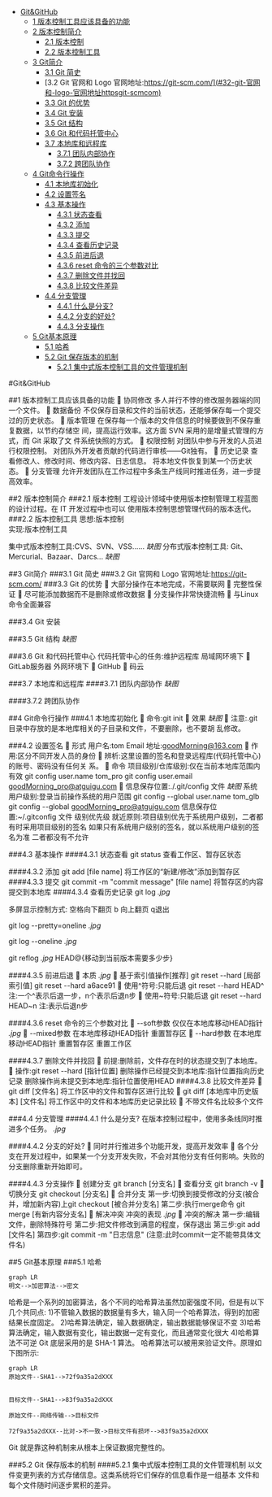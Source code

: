 <!-- TOC -->

- [Git&GitHub](#gitgithub)
    - [1 版本控制工具应该具备的功能](#1-版本控制工具应该具备的功能)
    - [2 版本控制简介](#2-版本控制简介)
        - [2.1 版本控制](#21-版本控制)
        - [2.2 版本控制工具](#22-版本控制工具)
    - [3 Git简介](#3-git简介)
        - [3.1 Git 简史](#31-git-简史)
        - [3.2 Git 官网和 Logo 官网地址:https://git-scm.com/](#32-git-官网和-logo-官网地址httpsgit-scmcom)
        - [3.3 Git 的优势](#33-git-的优势)
        - [3.4 Git 安装](#34-git-安装)
        - [3.5 Git 结构](#35-git-结构)
        - [3.6 Git 和代码托管中心](#36-git-和代码托管中心)
        - [3.7 本地库和远程库](#37-本地库和远程库)
            - [3.7.1 团队内部协作](#371-团队内部协作)
            - [3.7.2 跨团队协作](#372-跨团队协作)
    - [4 Git命令行操作](#4-git命令行操作)
        - [4.1 本地库初始化](#41-本地库初始化)
        - [4.2 设置签名](#42-设置签名)
        - [4.3 基本操作](#43-基本操作)
            - [4.3.1 状态查看](#431-状态查看)
            - [4.3.2 添加](#432-添加)
            - [4.3.3 提交](#433-提交)
            - [4.3.4 查看历史记录](#434-查看历史记录)
            - [4.3.5 前进后退](#435-前进后退)
            - [4.3.6 reset 命令的三个参数对比](#436-reset-命令的三个参数对比)
            - [4.3.7 删除文件并找回](#437-删除文件并找回)
            - [4.3.8 比较文件差异](#438-比较文件差异)
        - [4.4 分支管理](#44-分支管理)
            - [4.4.1 什么是分支?](#441-什么是分支)
            - [4.4.2 分支的好处?](#442-分支的好处)
            - [4.4.3 分支操作](#443-分支操作)
    - [5 Git基本原理](#5-git基本原理)
        - [5.1 哈希](#51-哈希)
        - [5.2 Git 保存版本的机制](#52-git-保存版本的机制)
            - [5.2.1 集中式版本控制工具的文件管理机制](#521-集中式版本控制工具的文件管理机制)

<!-- /TOC -->
#Git&GitHub

##1 版本控制工具应该具备的功能
     协同修改
        多人并行不悖的修改服务器端的同一个文件。
     数据备份
        不仅保存目录和文件的当前状态，还能够保存每一个提交过的历史状态。
     版本管理
        在保存每一个版本的文件信息的时候要做到不保存重复数据，以节约存储空
    间，提高运行效率。这方面 SVN 采用的是增量式管理的方式，而 Git 采取了文
    件系统快照的方式。
     权限控制
        对团队中参与开发的人员进行权限控制。
        对团队外开发者贡献的代码进行审核——Git独有。
     历史记录
        查看修改人、修改时间、修改内容、日志信息。
        将本地文件恢复到某一个历史状态。
     分支管理
        允许开发团队在工作过程中多条生产线同时推进任务，进一步提高效率。

##2 版本控制简介
###2.1 版本控制
    工程设计领域中使用版本控制管理工程蓝图的设计过程。在 IT 开发过程中也可以
    使用版本控制思想管理代码的版本迭代。
###2.2 版本控制工具 
思想:版本控制   
实现:版本控制工具

集中式版本控制工具:CVS、SVN、VSS......
_缺图_
分布式版本控制工具: Git、Mercurial、Bazaar、Darcs...
_缺图_

##3 Git简介 
###3.1 Git 简史
###3.2 Git 官网和 Logo 官网地址:https://git-scm.com/
###3.3 Git 的优势
 大部分操作在本地完成，不需要联网 
 完整性保证
 尽可能添加数据而不是删除或修改数据 
 分支操作非常快捷流畅
 与Linux命令全面兼容

###3.4 Git 安装

###3.5 Git 结构
_缺图_

###3.6 Git 和代码托管中心 
代码托管中心的任务:维护远程库
局域网环境下
 GitLab服务器 
外网环境下
 GitHub  码云

###3.7 本地库和远程库 
####3.7.1 团队内部协作
_缺图_

####3.7.2 跨团队协作

##4 Git命令行操作
###4.1 本地库初始化 
 命令:git init
 效果
_缺图_
 注意:.git目录中存放的是本地库相关的子目录和文件，不要删除，也不要胡 乱修改。

###4.2 设置签名 
 形式
    用户名:tom
    Email 地址:goodMorning@163.com
 作用:区分不同开发人员的身份
 辨析:这里设置的签名和登录远程库(代码托管中心)的账号、密码没有任何关
系。
 命令
    项目级别/仓库级别:仅在当前本地库范围内有效
        git config user.name tom_pro
        git config user.email goodMorning_pro@atguigu.com  信息保存位置:./.git/config 文件
        _缺图_
    系统用户级别:登录当前操作系统的用户范围
        git config --global user.name tom_glb
        git config --global goodMorning_pro@atguigu.com 
        信息保存位置:~/.gitconfig 文件
    级别优先级
        就近原则:项目级别优先于系统用户级别，二者都有时采用项目级别的签名
        如果只有系统用户级别的签名，就以系统用户级别的签名为准
        二者都没有不允许


###4.3 基本操作
####4.3.1 状态查看 
git status
查看工作区、暂存区状态

####4.3.2 添加
git add [file name]
将工作区的“新建/修改”添加到暂存区
####4.3.3 提交
git commit -m "commit message" [file name] 将暂存区的内容提交到本地库
####4.3.4 查看历史记录 
git log
_.jpg_

多屏显示控制方式:
      空格向下翻页
      b 向上翻页 
      q退出


git log --pretty=oneline
_.jpg_

git log --oneline
_.jpg_

git reflog
_.jpg_
HEAD@{移动到当前版本需要多少步}


####4.3.5 前进后退
 本质
_.jpg_
 基于索引值操作[推荐]
git reset --hard [局部索引值] 
git reset --hard a6ace91
 使用^符号:只能后退
git reset --hard HEAD^
注:一个^表示后退一步，n个表示后退n步
 使用~符号:只能后退
git reset --hard HEAD~n 
注:表示后退n步

####4.3.6 reset 命令的三个参数对比
 --soft参数
仅仅在本地库移动HEAD指针
_.jpg_
 --mixed参数
在本地库移动HEAD指针 
重置暂存区
 --hard参数
在本地库移动HEAD指针 
重置暂存区
重置工作区

####4.3.7 删除文件并找回
 前提:删除前，文件存在时的状态提交到了本地库。
 操作:git reset --hard [指针位置]
删除操作已经提交到本地库:指针位置指向历史记录 
删除操作尚未提交到本地库:指针位置使用HEAD
####4.3.8 比较文件差异
 git diff [文件名]
将工作区中的文件和暂存区进行比较
 git diff [本地库中历史版本] [文件名]
将工作区中的文件和本地库历史记录比较
 不带文件名比较多个文件

###4.4 分支管理
####4.4.1 什么是分支?
在版本控制过程中，使用多条线同时推进多个任务。
_.jpg_

####4.4.2 分支的好处?
 同时并行推进多个功能开发，提高开发效率
 各个分支在开发过程中，如果某一个分支开发失败，不会对其他分支有任何影响。失败的分支删除重新开始即可。

####4.4.3 分支操作
 创建分支
git branch [分支名]
 查看分支
git branch -v
 切换分支
git checkout [分支名]
 合并分支
第一步:切换到接受修改的分支(被合并，增加新内容)上git checkout [被合并分支名]
第二步:执行merge命令 git merge [有新内容分支名]
 解决冲突
冲突的表现
_.jpg_
 冲突的解决
第一步:编辑文件，删除特殊符号
第二步:把文件修改到满意的程度，保存退出
第三步:git add [文件名]
第四步:git commit -m "日志信息"
(注意:此时commit一定不能带具体文件名)


##5 Git基本原理
###5.1 哈希
```mermaid {code_block}
graph LR
明文-->加密算法-->密文
```
哈希是一个系列的加密算法，各个不同的哈希算法虽然加密强度不同，但是有以下 几个共同点:
1)不管输入数据的数据量有多大，输入同一个哈希算法，得到的加密结果长度固定。
2)哈希算法确定，输入数据确定，输出数据能够保证不变 
3)哈希算法确定，输入数据有变化，输出数据一定有变化，而且通常变化很大 
4)哈希算法不可逆
Git 底层采用的是 SHA-1 算法。 
哈希算法可以被用来验证文件。原理如下图所示:

 
```mermaid
graph LR
原始文件--SHA1-->72f9a35a2dXXX


目标文件--SHA1-->83f9a35a2dXXX

原始文件--网络传输-->目标文件

72f9a35a2dXXX--比对->不一致->目标文件有损坏-->83f9a35a2dXXX

```
Git 就是靠这种机制来从根本上保证数据完整性的。

###5.2 Git 保存版本的机制
####5.2.1 集中式版本控制工具的文件管理机制 
以文件变更列表的方式存储信息。这类系统将它们保存的信息看作是一组基本
文件和每个文件随时间逐步累积的差异。











